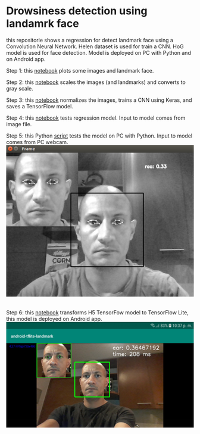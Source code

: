 # Drowsiness detection using landamrk face
this repositorie shows a regression for detect landmark face using a Convolution Neural Network. Helen dataset is used for train a CNN. HoG model is used for face detection. Model is deployed on PC with Python and on Android app.

Step 1: this [notebook](https://github.com/jacr2006/drowsiness-detection/blob/master/Notebooks/data_visualization.ipynb) plots some images and landmark face.

Step 2: this [notebook](https://github.com/jacr2006/drowsiness-detection/blob/master/Notebooks/data_processing.ipynb) scales the images (and landmarks) and converts to gray scale.

Step 3: this [notebook](https://github.com/jacr2006/drowsiness-detection/blob/master/Notebooks/data_training.ipynb) normalizes the images, trains a CNN using Keras, and saves a TensorFlow model.

Step 4: this [notebook](https://github.com/jacr2006/drowsiness-detection/blob/master/Notebooks/data_inference.ipynb) tests regression model. Input to model comes from image file.

Step 5: this Python [script](https://github.com/jacr2006/drowsiness-detection/blob/master/Test/python_test_tflite_model.py) tests the model on PC with Python. Input to model comes from PC webcam.
![alt test](Screenshot_Landmark.png)<br/><br/>

Step 6: this [notebook](https://github.com/jacr2006/drowsiness-detection/blob/master/Notebooks/keras_to_tflite_model.ipynb) transforms H5 TensorFow model to TensorFlow Lite, this model is deployed on Android app.
![alt test](Screenshot_Inference_android.jpg)<br/>

